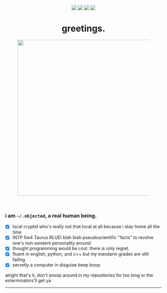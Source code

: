 <div align="center">
    <a href="#"><img src="https://img.shields.io/badge/server%20location-singapore-fd5901"></a>
    <a href="#"><img src="https://img.shields.io/badge/machine-Macbook%20Air%202020-f78104"></a>
    <a href="#"><img src="https://img.shields.io/badge/pronouns-any-249ea0"></a>
    <a href="#"><img src="https://img.shields.io/badge/how-shall%20we%20comfort%20ourselves%3F-005f60"></a>
    <h1>greetings.</h1>
    <figure>
        <img src="https://i.imgur.com/Z8yf76C.png" width="500px">
    </figure>
</div>
<br>

### i am `~/.objected`, a real human being.

- [x] local cryptid who's really not that local at all because i stay home all the time
- [x] INTP 5w4 Taurus RLUEI blah blah pseudoscientific "facts" to revolve one's non-existent personality around
- [x] thought programming would be cool. there is only regret.
- [x] fluent in english, python, and c++ but my mandarin grades are still failing
- [x] secretly a computer in disguise beep boop

alright that's it, don't snoop around in my repositories for too long or the exterminators'll get ya
<hr>

